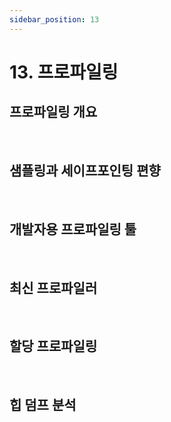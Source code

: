 ```yaml
---
sidebar_position: 13
---
```


# 13. 프로파일링

## 프로파일링 개요

<br/>

## 샘플링과 세이프포인팅 편향

<br/>

## 개발자용 프로파일링 툴

<br/>

## 최신 프로파일러

<br/>

## 할당 프로파일링

<br/>

## 힙 덤프 분석
